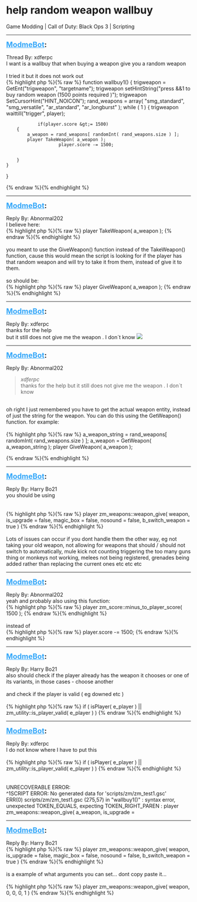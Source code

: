 # help random weapon wallbuy
Game Modding | Call of Duty: Black Ops 3 | Scripting

---
<strong style="font-size: 1.4em;"><span style="text-decoration: underline;text-decoration-color: #34a7f9;"><span style="color:#34a7f9;">ModmeBot</span></span>:</strong>

<p>Thread By: xdferpc<br />I want is a wallbuy that when buying a weapon give you a random weapon<br /><br />I tried it but it does not work out <br />{% highlight php %}{% raw %}
function wallbuy1()
{
	trigweapon = GetEnt("trigweapon", "targetname");
	trigweapon setHintString("press &amp;&amp;1 to buy random weapon (1500 points required )");
        trigweapon SetCursorHint("HINT_NOICON");
	rand_weapons = array( "smg_standard", "smg_versatile", "ar_standard", "ar_longburst" );
	while ( 1 )
	{
		trigweapon waittill("trigger", player);
		
		
                if(player.score &gt;= 1500)
		{
			a_weapon = rand_weapons[ randomInt( rand_weapons.size ) ]; 
			player TakeWeapon( a_weapon );
                        player.score -= 1500;
			
	
		}
	}

}

{% endraw %}{% endhighlight %}
</p>

---
<strong style="font-size: 1.4em;"><span style="text-decoration: underline;text-decoration-color: #34a7f9;"><span style="color:#34a7f9;">ModmeBot</span></span>:</strong>

<p>Reply By: Abnormal202<br />I believe here:<br />{% highlight php %}{% raw %}
player TakeWeapon( a_weapon );
{% endraw %}{% endhighlight %}
 <br /> <br />you meant to use the GiveWeapon() function instead of the TakeWeapon() function, cause this would mean the script is looking for if the player has that random weapon and will try to take it from them, instead of give it to them.<br /> <br />so should be:<br />{% highlight php %}{% raw %}
player GiveWeapon( a_weapon );
{% endraw %}{% endhighlight %}
</p>

---
<strong style="font-size: 1.4em;"><span style="text-decoration: underline;text-decoration-color: #34a7f9;"><span style="color:#34a7f9;">ModmeBot</span></span>:</strong>

<p>Reply By: xdferpc<br />thanks for the help <br />but it still does not give me the weapon . I don&#180;t know <img style="max-width: 500px;" src="http://aviacreations.com/modme/emoticons/wassat.png"></p>

---
<strong style="font-size: 1.4em;"><span style="text-decoration: underline;text-decoration-color: #34a7f9;"><span style="color:#34a7f9;">ModmeBot</span></span>:</strong>

<p>Reply By: Abnormal202<br /><blockquote><em>xdferpc</em><br />thanks for the help  but it still does not give me the weapon . I don&#180;t know </blockquote><br /> oh right I just remembered you have to get the actual weapon entity, instead of just the string for the weapon. You can do this using the GetWeapon() function. for example:<br /> <br />{% highlight php %}{% raw %}
a_weapon_string = rand_weapons[ randomInt( rand_weapons.size ) ]; 
a_weapon = GetWeapon( a_weapon_string );
player GiveWeapon( a_weapon );

			
	
		
	


{% endraw %}{% endhighlight %}
</p>

---
<strong style="font-size: 1.4em;"><span style="text-decoration: underline;text-decoration-color: #34a7f9;"><span style="color:#34a7f9;">ModmeBot</span></span>:</strong>

<p>Reply By: Harry Bo21<br />you should be using <br /><br /><br />{% highlight php %}{% raw %}
player zm_weapons::weapon_give( weapon, is_upgrade = false, magic_box = false, nosound = false, b_switch_weapon = true )
{% endraw %}{% endhighlight %}
 <br /> <br />Lots of issues can occur if you dont handle them the other way, eg not taking your old weapon, not allowing for weapons that should / should not switch to automatically, mule kick not counting triggering the too many guns thing or monkeys not working, melees not being registered, grenades being added rather than replacing the current ones etc etc etc</p>

---
<strong style="font-size: 1.4em;"><span style="text-decoration: underline;text-decoration-color: #34a7f9;"><span style="color:#34a7f9;">ModmeBot</span></span>:</strong>

<p>Reply By: Abnormal202<br />yeah and probably also using this function:<br />{% highlight php %}{% raw %}
player zm_score::minus_to_player_score( 1500 );
{% endraw %}{% endhighlight %}
 <br /> <br />instead of <br />{% highlight php %}{% raw %}
player.score -= 1500;
{% endraw %}{% endhighlight %}
</p>

---
<strong style="font-size: 1.4em;"><span style="text-decoration: underline;text-decoration-color: #34a7f9;"><span style="color:#34a7f9;">ModmeBot</span></span>:</strong>

<p>Reply By: Harry Bo21<br />also should check if the player already has the weapon it chooses or one of its variants, in those cases - choose another<br /> <br />and check if the player is valid ( eg downed etc )<br /> <br />{% highlight php %}{% raw %}
if ( isPlayer( e_player ) || zm_utility::is_player_valid( e_player ) )
{% endraw %}{% endhighlight %}
</p>

---
<strong style="font-size: 1.4em;"><span style="text-decoration: underline;text-decoration-color: #34a7f9;"><span style="color:#34a7f9;">ModmeBot</span></span>:</strong>

<p>Reply By: xdferpc<br />I do not know where I have to put this<br /> <br />{% highlight php %}{% raw %}
if ( isPlayer( e_player ) || zm_utility::is_player_valid( e_player ) )
{% endraw %}{% endhighlight %}
 <br /> <br /> <br />UNRECOVERABLE ERROR:<br />^1SCRIPT ERROR: No generated data for &#39;scripts/zm/zm_test1.gsc&#39;<br />ERR(0) scripts/zm/zm_test1.gsc (275,57) in &quot;wallbuy1()&quot; : syntax error, unexpected TOKEN_EQUALS, expecting TOKEN_RIGHT_PAREN : player zm_weapons::weapon_give( a_weapon, is_upgrade =</p>

---
<strong style="font-size: 1.4em;"><span style="text-decoration: underline;text-decoration-color: #34a7f9;"><span style="color:#34a7f9;">ModmeBot</span></span>:</strong>

<p>Reply By: Harry Bo21<br />{% highlight php %}{% raw %}
player zm_weapons::weapon_give( weapon, is_upgrade = false, magic_box = false, nosound = false, b_switch_weapon = true )
{% endraw %}{% endhighlight %}
 <br /> <br />is a example of what arguments you can set... dont copy paste it...<br /> <br />{% highlight php %}{% raw %}
player zm_weapons::weapon_give( weapon, 0, 0, 0, 1 )
{% endraw %}{% endhighlight %}
</p>
